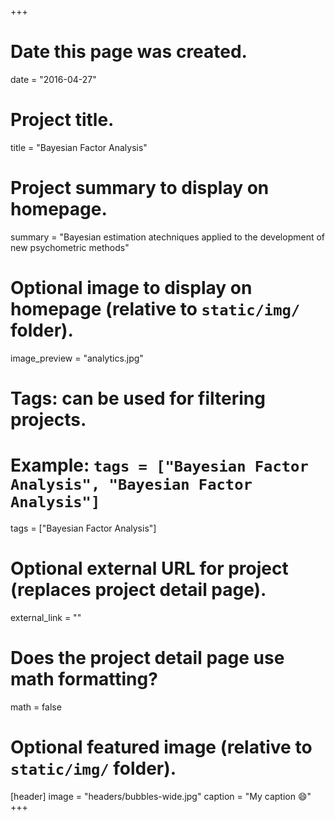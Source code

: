 +++
# Date this page was created.
date = "2016-04-27"

# Project title.
title = "Bayesian Factor Analysis"

# Project summary to display on homepage.
summary = "Bayesian estimation atechniques applied to the development of new psychometric methods"

# Optional image to display on homepage (relative to `static/img/` folder).
image_preview = "analytics.jpg"

# Tags: can be used for filtering projects.
# Example: `tags = ["Bayesian Factor Analysis", "Bayesian Factor Analysis"]`
tags = ["Bayesian Factor Analysis"]

# Optional external URL for project (replaces project detail page).
external_link = ""

# Does the project detail page use math formatting?
math = false

# Optional featured image (relative to `static/img/` folder).
[header]
image = "headers/bubbles-wide.jpg"
caption = "My caption :smile:"
+++

